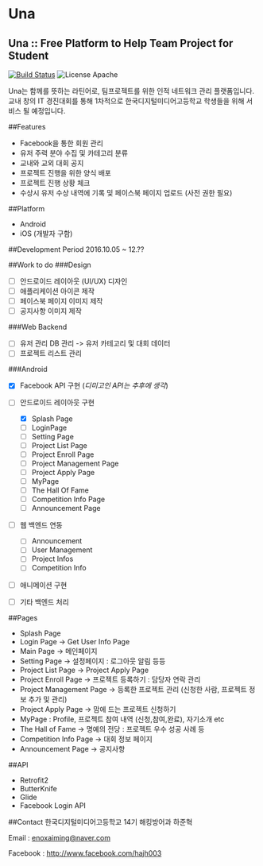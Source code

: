 # Una

__Una :: Free Platform to Help Team Project for Student__
-
[![Build Status](https://travis-ci.org/enoxaiming/Una.svg?branch=master)](https://travis-ci.org/enoxaiming/Una)
<img src="https://img.shields.io/badge/license-Apache-blue.svg" alt="License Apache">


Una는 함께를 뜻하는 라틴어로, 팀프로젝트를 위한 인적 네트워크 관리 플랫폼입니다. </br> 교내 창의 IT 경진대회를 통해 1차적으로 한국디지털미디어고등학교 학생들을 위해 서비스 될 예정입니다. 

##Features
- Facebook을 통한 회원 관리
- 유저 주력 분야 수집 및 카테고리 분류
- 교내와 교외 대회 공지
- 프로젝트 진행을 위한 양식 배포
- 프로젝트 진행 상황 체크
- 수상시 유저 수상 내역에 기록 및 페이스북 페이지 업로드 (사전 권한 필요)

##Platform
- Android
- iOS (개발자 구함)

##Development Period
2016.10.05 ~ 12.??

##Work to do
###Design
- [ ] 안드로이드 레이아웃 (UI/UX) 디자인
- [ ] 애플리케이션 아이콘 제작
- [ ] 페이스북 페이지 이미지 제작
- [ ] 공지사항 이미지 제작

###Web Backend
- [ ] 유저 관리 DB 관리 -> 유저 카테고리 및 대회 데이터
- [ ] 프로젝트 리스트 관리

###Android
- [x] Facebook API 구현 (_디미고인 API는 추후에 생각_)
- [ ] 안드로이드 레이아웃 구현
  - [x] Splash Page
  - [ ] LoginPage
  - [ ] Setting Page
  - [ ] Project List Page
  - [ ] Project Enroll Page
  - [ ] Project Management Page
  - [ ] Project Apply Page
  - [ ] MyPage
  - [ ] The Hall Of Fame
  - [ ] Competition Info Page
  - [ ] Announcement Page
- [ ] 웹 백엔드 연동
	- [ ] Announcement
	- [ ] User Management
	- [ ] Project Infos
	- [ ] Competition Info
- [ ] 애니메이션 구현
- [ ] 기타 백엔드 처리


##Pages
- Splash Page
- Login Page -> Get User Info Page
- Main Page -> 메인페이지
- Setting Page -> 설정페이지 : 로그아웃 알림 등등
- Project List Page -> Project Apply Page
- Project Enroll Page -> 프로젝트 등록하기 : 담당자 연락 관리
- Project Management Page -> 등록한 프로젝트 관리 (신청한 사람, 프로젝트 정보 추가 및 관리)
- Project Apply Page -> 맘에 드는 프로젝트 신청하기
- MyPage : Profile, 프로젝트 참여 내역 (신청,참여,완료), 자기소개 etc
- The Hall of Fame -> 명예의 전당 : 프로젝트 우수 성공 사례 등
- Competition Info Page -> 대회 정보 페이지
- Announcement Page -> 공지사항

##API
- Retrofit2
- ButterKnife
- Glide
- Facebook Login API

##Contact
한국디지털미디어고등학교 14기 해킹방어과 하준혁

Email : <enoxaiming@naver.com>

Facebook : <http://www.facebook.com/hajh003>




